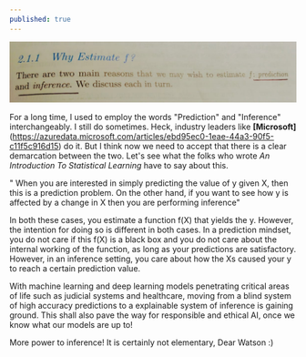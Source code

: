 ```yaml
---
published: true
---
```

![Infer](/images/blog.jpeg)

For a long time, I used to employ the words "Prediction" and "Inference" interchangeably. I still do sometimes. Heck, industry leaders like **[Microsoft]**(https://azuredata.microsoft.com/articles/ebd95ec0-1eae-44a3-90f5-c11f5c916d15) do it.
But I think now we need to accept that there is a clear demarcation between the two. Let's see what the folks who wrote *An Introduction To Statistical Learning* 
have to say about this.

" When you are interested in simply predicting the value of y given X, then this is a prediction problem. On the other hand, if you want to see how y
is affected by a change in X then you are performing inference"

In both these cases, you estimate a function f(X) that yields the y. However, the intention for doing so is different in both cases. In a prediction mindset,
you do not care if this f(X) is a black box and you do not care about the internal working of the function, as long as your predictions are satisfactory. However,
in an inference setting, you care about how the Xs caused your y to reach a certain prediction value.

With machine learning and deep learning models penetrating critical areas of life such as judicial systems and healthcare, moving from a blind system of high
accuracy predictions to a explainable system of inference is gaining ground. This shall also pave the way for responsible and ethical AI, once we know what our models
are up to!

More power to inference! It is certainly not elementary, Dear Watson :)
